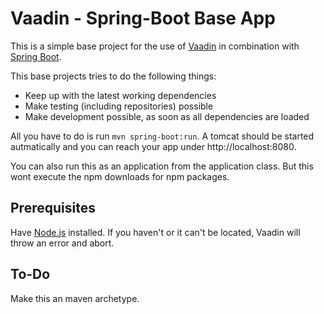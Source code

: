 # Vaadin - Spring-Boot Base App
This is a simple base project for the use of [Vaadin](https://vaadin.com/) in combination with [Spring Boot](https://spring.io/projects/spring-boot/).

This base projects tries to do the following things:

* Keep up with the latest working dependencies
* Make testing (including repositories) possible
* Make development possible, as soon as all dependencies are loaded

All you have to do is run `mvn spring-boot:run`. A tomcat should be started autmatically and you can reach your app under http://localhost:8080.

You can also run this as an application from the application class. But this wont execute the npm downloads for npm packages.

## Prerequisites
Have [Node.js](https://nodejs.org/en/) installed. If you haven't or it can't be located, Vaadin will throw an error and abort. 

## To-Do
Make this an maven archetype.   